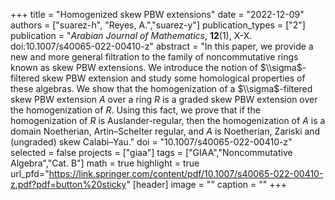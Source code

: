 +++
title = "Homogenized skew PBW extensions"
date = "2022-12-09"
authors = ["suarez-h", "Reyes, A.","suarez-y"]
publication_types = ["2"]
publication = "*Arabian Journal of Mathematics*, **12**(1), X-X. doi:10.1007/s40065-022-00410-z"
abstract = "In this paper, we provide a new and more general filtration to the family of noncommutative rings known as skew PBW extensions. We introduce the notion of $\\sigma$-filtered skew PBW extension and study some homological properties of these algebras. We show that the homogenization of a  $\\sigma$-filtered skew PBW extension $A$ over a ring $R$ is a graded skew PBW extension over the homogenization of $R$. Using this fact, we prove that if the homogenization of $R$ is Auslander-regular, then the homogenization of $A$ is a domain Noetherian, Artin–Schelter regular, and $A$ is Noetherian, Zariski and (ungraded) skew Calabi–Yau."
doi = "10.1007/s40065-022-00410-z"
selected = false
projects = ["giaa"]
tags = ["GIAA","Noncommutative Algebra","Cat. B"]
math = true
highlight = true
url_pfd="https://link.springer.com/content/pdf/10.1007/s40065-022-00410-z.pdf?pdf=button%20sticky"
[header]
image = ""
caption = ""
+++
